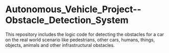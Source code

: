 # Autonomous_Vehicle_Project--Obstacle_Detection_System
 This repository includes the logic code for detecting the obstacles for a car on the real world scenario like pedestrians, other cars, humans, things, objects, animals and other infrastructural obstacles.
